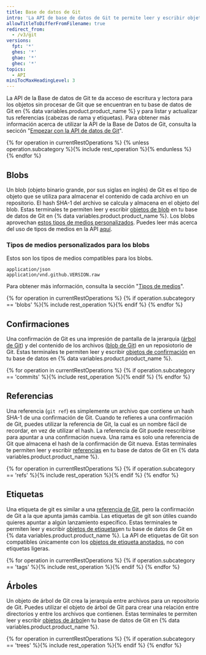```yaml
---
title: Base de datos de Git
intro: 'La API de base de datos de Git te permite leer y escribir objetos sin procesar de Git en tu base de datos de Git en {% data variables.product.product_name %} y listar y actualizar las referencias de Git (encabezados de rama y etiquetas).'
allowTitleToDifferFromFilename: true
redirect_from:
  - /v3/git
versions:
  fpt: '*'
  ghes: '*'
  ghae: '*'
  ghec: '*'
topics:
  - API
miniTocMaxHeadingLevel: 3
---
```


La API de la Base de datos de Git te da acceso de escritura y lectora para los objetos sin procesar de Git que se encuentran en tu base de datos de Git en {% data variables.product.product_name %} y para listar y actualizar tus referencias (cabezas de rama y etiquetas). Para obtener más información acerca de utilizar la API de la Base de Datos de Git, consulta la secicón "[Empezar con la API de datos de Git](/rest/guides/getting-started-with-the-git-database-api)".

{% for operation in currentRestOperations %}
  {% unless operation.subcategory %}{% include rest_operation %}{% endunless %}
{% endfor %}

## Blobs

Un blob (objeto binario grande, por sus siglas en inglés) de Git es el tipo de objeto que se utiliza para almacenar el contenido de cada archivo en un repositorio. El hash SHA-1 del archivo se calcula y almacena en el objeto del blob. Estas terminales te permiten leer y escribir [objetos de blob](https://git-scm.com/book/en/v1/Git-Internals-Git-Objects) en tu base de datos de Git en {% data variables.product.product_name %}. Los blobs aprovechan [estos tipos de medios personalizados](#custom-media-types-for-blobs). Puedes leer más acerca del uso de tipos de medios en la API [aquí](/rest/overview/media-types).

### Tipos de medios personalizados para los blobs

Estos son los tipos de medios compatibles para los blobs.

    application/json
    application/vnd.github.VERSION.raw

Para obtener más información, consulta la sección "[Tipos de medios](/rest/overview/media-types)".

{% for operation in currentRestOperations %}
  {% if operation.subcategory == 'blobs' %}{% include rest_operation %}{% endif %}
{% endfor %}

## Confirmaciones

Una confirmación de Git es una impresión de pantalla de la jerarquía ([árbol de Git](/rest/reference/git#trees)) y del contenido de los archivos ([blob de Git](/rest/reference/git#blobs)) en un reposiotorio de Git. Estas terminales te permiten leer y escribir [objetos de confirmación](https://git-scm.com/book/en/v1/Git-Internals-Git-Objects#Commit-Objects) en tu base de datos en {% data variables.product.product_name %}.

{% for operation in currentRestOperations %}
  {% if operation.subcategory == 'commits' %}{% include rest_operation %}{% endif %}
{% endfor %}

## Referencias

Una referencia (`git ref`) es simplemente un archivo que contiene un hash SHA-1 de una confirmación de Git. Cuando te refieres a una confirmación de Git, puedes utilizar la referencia de Git, la cual es un nombre fácil de recordar, en vez de utilizar el hash. La referencia de Git puede reescribirse para apuntar a una confirmación nueva. Una rama es solo una referencia de Git que almacena el hash de la confirmación de Git nueva. Estas terminales te permiten leer y escribir [referencias](https://git-scm.com/book/en/v1/Git-Internals-Git-References) en tu base de datos de Git en {% data variables.product.product_name %}.

{% for operation in currentRestOperations %}
  {% if operation.subcategory == 'refs' %}{% include rest_operation %}{% endif %}
{% endfor %}

## Etiquetas

Una etiqueta de git es similar a una [referencia de Git](/rest/reference/git#refs), pero la confirmación de Git a la que apunta jamás cambia. Las etiquetas de git son útiles cuando quieres apuntar a algún lanzamiento específico. Estas terminales te permiten leer y escribir [objetos de etiquetas](https://git-scm.com/book/en/v1/Git-Internals-Git-References#Tags)en tu base de datos de Git en {% data variables.product.product_name %}. La API de etiquetas de Git son compatibles únicamente con los [objetos de etiqueta anotados](https://git-scm.com/book/en/v1/Git-Internals-Git-References#Tags), no con etiquetas ligeras.

{% for operation in currentRestOperations %}
  {% if operation.subcategory == 'tags' %}{% include rest_operation %}{% endif %}
{% endfor %}

## Árboles

Un objeto de árbol de Git crea la jerarquía entre archivos para un repositorio de Git. Puedes utilizar el objeto de árbol de Git para crear una relación entre directorios y entre los archivos que contienen. Estas terminales te permiten leer y escribir [objetos de árbol](https://git-scm.com/book/en/v1/Git-Internals-Git-Objects#Tree-Objects)en tu base de datos de Git en {% data variables.product.product_name %}.

{% for operation in currentRestOperations %}
  {% if operation.subcategory == 'trees' %}{% include rest_operation %}{% endif %}
{% endfor %}
